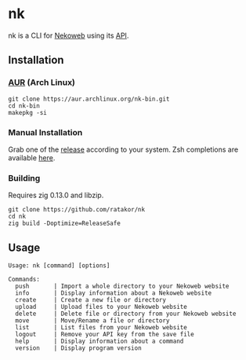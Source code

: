 # nk
nk is a CLI for [Nekoweb](https://nekoweb.org) using its [API](https://nekoweb.org/api).

## Installation

### [AUR](https://aur.archlinux.org/packages/nk-bin) (Arch Linux)

```
git clone https://aur.archlinux.org/nk-bin.git
cd nk-bin
makepkg -si
```

### Manual Installation

Grab one of the [release](https://github.com/Ratakor/nk/releases)
according to your system. Zsh completions are available [here](_nk).

### Building

Requires zig 0.13.0 and libzip.
```
git clone https://github.com/ratakor/nk
cd nk
zig build -Doptimize=ReleaseSafe
```

## Usage
```
Usage: nk [command] [options]

Commands:
  push       | Import a whole directory to your Nekoweb website
  info       | Display information about a Nekoweb website
  create     | Create a new file or directory
  upload     | Upload files to your Nekoweb website
  delete     | Delete file or directory from your Nekoweb website
  move       | Move/Rename a file or directory
  list       | List files from your Nekoweb website
  logout     | Remove your API key from the save file
  help       | Display information about a command
  version    | Display program version
```
